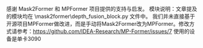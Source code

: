 感谢 Mask2Former 和 MPFormer 项目提供的支持与启发。
模块说明：文章提及的模块均在 \mask2former\depth_fusion_block.py 文件中。
我们并未直接基于开源项目MPFormer做改进，而是手动将Mask2Former改为MPFormer。修改方式请参考：https://github.com/IDEA-Research/MP-Former/issues/7
使用的设备是单卡3090